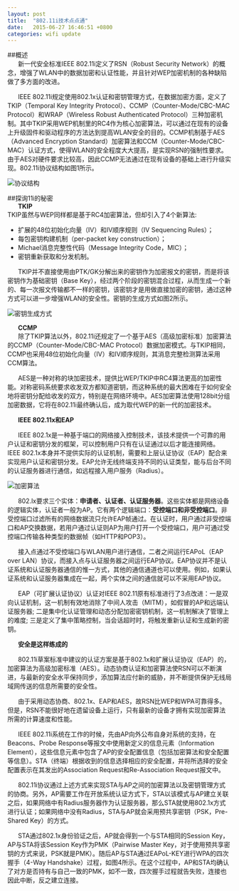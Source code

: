 ```yaml
---
layout: post
title:  "802.11i技术点点通"
date:   2015-06-27 16:46:51 +0800
categories: wifi update
---
```

##概述  
&nbsp;&nbsp;&nbsp;&nbsp;&nbsp;&nbsp;新一代安全标准IEEE 802.11i定义了RSN（Robust Security Network）的概念，增强了WLAN中的数据加密和认证性能，并且针对WEP加密机制的各种缺陷做了多方面的改进。  

&nbsp;&nbsp;&nbsp;&nbsp;&nbsp;&nbsp;IEEE 802.11i规定使用802.1x认证和密钥管理方式，在数据加密方面，定义了TKIP（Temporal Key Integrity Protocol）、CCMP（Counter-Mode/CBC-MAC Protocol）和WRAP（Wireless Robust Authenticated Protocol）三种加密机制。其中TKIP采用WEP机制里的RC4作为核心加密算法，可以通过在现有的设备上升级固件和驱动程序的方法达到提高WLAN安全的目的。CCMP机制基于AES（Advanced Encryption Standard）加密算法和CCM（Counter-Mode/CBC-MAC）认证方式，使得WLAN的安全程度大大提高，是实现RSN的强制性要求。由于AES对硬件要求比较高，因此CCMP无法通过在现有设备的基础上进行升级实现。802.11i协议结构如图1所示。   

![协议结构]({{site.url}}/images/wifi/2015062701.jpg)

##探询11i的秘密  
&nbsp;&nbsp;&nbsp;&nbsp;&nbsp;&nbsp;**TKIP**  
TKIP虽然与WEP同样都是基于RC4加密算法，但却引入了4个新算法:  
* 扩展的48位初始化向量（IV）和IV顺序规则（IV Sequencing Rules）；   
* 每包密钥构建机制（per-packet key construction）；   
* Michael消息完整性代码（Message Integrity Code，MIC）；   
* 密钥重新获取和分发机制。  

&nbsp;&nbsp;&nbsp;&nbsp;&nbsp;&nbsp;TKIP并不直接使用由PTK/GK分解出来的密钥作为加密报文的密钥，而是将该密钥作为基础密钥（Base Key），经过两个阶段的密钥混合过程，从而生成一个新的、每一次报文传输都不一样的密钥，该密钥才是用做直接加密的密钥，通过这种方式可以进一步增强WLAN的安全性。密钥的生成方式如图2所示。

![密钥生成方式]({{site.url}}/images/wifi/2015062702.jpg)

&nbsp;&nbsp;&nbsp;&nbsp;&nbsp;&nbsp;**CCMP**  
&nbsp;&nbsp;&nbsp;&nbsp;&nbsp;&nbsp;除了TKIP算法以外，802.11i还规定了一个基于AES（高级加密标准）加密算法的CCMP（Counter-Mode/CBC-MAC Protocol）数据加密模式。与TKIP相同，CCMP也采用48位初始化向量（IV）和IV顺序规则，其消息完整检测算法采用CCM算法。  

&nbsp;&nbsp;&nbsp;&nbsp;&nbsp;&nbsp;AES是一种对称的块加密技术，提供比WEP/TKIP中RC4算法更高的加密性能。对称密码系统要求收发双方都知道密钥，而这种系统的最大困难在于如何安全地将密钥分配给收发的双方，特别是在网络环境中。AES加密算法使用128bit分组加密数据，它将在802.11i最终确认后，成为取代WEP的新一代的加密技术。  

&nbsp;&nbsp;&nbsp;&nbsp;&nbsp;&nbsp;**IEEE 802.11x和EAP**  

&nbsp;&nbsp;&nbsp;&nbsp;&nbsp;&nbsp;IEEE 802.1x是一种基于端口的网络接入控制技术，该技术提供一个可靠的用户认证和密钥分发的框架，可以控制用户只有在认证通过以后才能连接网络。IEEE 802.1x本身并不提供实际的认证机制，需要和上层认证协议（EAP）配合来实现用户认证和密钥分发。EAP允许无线终端支持不同的认证类型，能与后台不同的认证服务器进行通信，如远程接入用户服务（Radius）。  

![加密算法]({{site.url}}/images/wifi/2015062703.jpg)  

&nbsp;&nbsp;&nbsp;&nbsp;&nbsp;&nbsp;802.lx要求三个实体：**申请者、认证者、认证服务器**。这些实体都是网络设备的逻辑实体，认证者一般为AP。它有两个逻辑端口：**受控端口和非受控端口**。非受控端口过滤所有的网络数据流只允许EAP帧通过。在认证时，用户通过非受控端口和AP交换数据，若用户通过认证则AP为用户打开一个受控端口，用户可通过受控端口传输各种类型的数据帧（如HTTP和POP3）。  

&nbsp;&nbsp;&nbsp;&nbsp;&nbsp;&nbsp;接入点通过不受控端口与WLAN用户进行通信，二者之间运行EAPoL（EAP over LAN）协议，而接入点与认证服务器之间运行EAP协议。EAP协议并不是认证系统和认证服务器通信的惟一方式，其他的通信通道也可以使用。例如，如果认证系统和认证服务器集成在一起，两个实体之间的通信就可以不采用EAP协议。  

&nbsp;&nbsp;&nbsp;&nbsp;&nbsp;&nbsp;EAP（可扩展认证协议）认证对IEEE 802.11原有标准进行了3点改进：一是双向认证机制，这一机制有效地消除了中间人攻击（MITM），如假冒的AP和远端认证服务器; 二是集中化认证管理和动态分配加密密钥机制，这一机制解决了管理上的难度; 三是定义了集中策略控制，当会话超时时，将触发重新认证和生成新的密钥。  

&nbsp;&nbsp;&nbsp;&nbsp;&nbsp;&nbsp;**安全是这样练成的**

&nbsp;&nbsp;&nbsp;&nbsp;&nbsp;&nbsp;802.11i草案标准中建议的认证方案是基于802.1x和扩展认证协议（EAP）的，加密算法为高级加密标准（AES）。动态协商认证和加密算法使RSN可以不断演进，与最新的安全水平保持同步，添加算法应付新的威胁，并不断提供保护无线局域网传送的信息所需要的安全性。   

&nbsp;&nbsp;&nbsp;&nbsp;&nbsp;&nbsp;由于采用动态协商、802.1x、EAP和AES，故RSN比WEP和WPA可靠得多。但是，RSN不能很好地在遗留设备上运行，只有最新的设备才拥有实现加密算法所需的计算速度和性能。 

&nbsp;&nbsp;&nbsp;&nbsp;&nbsp;&nbsp;IEEE 802.11i系统在工作的时候，先由AP向外公布自身对系统的支持，在Beacons、Probe Response等报文中使用新定义的信息元素（Information Element），这些信息元素中包含了AP的安全配置信息（包括加密算法和安全配置等信息）。STA（终端）根据收到的信息选择相应的安全配置，并将所选择的安全配置表示在其发出的Association Request和Re-Association Request报文中。  

&nbsp;&nbsp;&nbsp;&nbsp;&nbsp;&nbsp;802.11i协议通过上述方式来实现STA与AP之间的加密算法以及密钥管理方式的协商。另外，AP需要工作在开放系统认证方式下，STA以该模式与AP建立关联之后，如果网络中有Radius服务器作为认证服务器，那么STA就使用802.1x方式进行认证；如果网络中没有Radius，STA与AP就会采用预共享密钥（PSK，Pre-Shared Key）的方式。   

&nbsp;&nbsp;&nbsp;&nbsp;&nbsp;&nbsp;STA通过802.1x身份验证之后，AP就会得到一个与STA相同的Session Key，AP与STA将该Session Key作为PMK（Pairwise Master Key，对于使用预共享密钥的方式来说，PSK就是PMK）。随后AP与STA通过EAPoL-KEY进行WPA的四次握手（4-Way Handshake）过程，如图4所示。在这个过程中，AP和STA均确认了对方是否持有与自己一致的PMK，如不一致，四次握手过程就告失败，连接也因此中断，反之建立连接。


